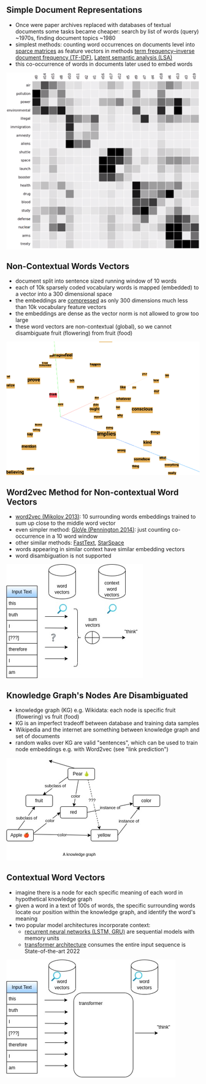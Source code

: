 ## Simple Document Representations
- Once were paper archives replaced with databases of textual documents some tasks became cheaper: search by list of words (query) ~1970s, finding document topics ~1980
- simplest methods: counting word occurrences on documents level into [sparce matrices](/ml/sparse-matrix-why-and-when) as feature vectors in methods [term frequency–inverse document frequency (TF-IDF)](https://citeseerx.ist.psu.edu/viewdoc/download?doi=10.1.1.115.8343&rep=rep1&type=pdf), [Latent semantic analysis (LSA)](https://www.cs.bham.ac.uk/~pxt/IDA/lsa_ind.pdf)
- this co-occurrence of words in documents later used to embed words

![Latent semantic analysis (LSA) - CC BY-SA 4.0 Christoph Carl Kling](/images/latent-semantic-analysis-wiki.png)


## Non-Contextual Words Vectors
- document split into sentence sized running window of 10 words
- each of 10k sparsely coded vocabulary words is mapped (embedded) to a vector into a 300 dimensional space
- the embeddings are [compressed](/ml/neural-data-compression) as only 300 dimensions much less than 10k vocabulary feature vectors
- the embeddings are dense as the vector norm is not allowed to grow too large
- these word vectors are non-contextual (global), so we cannot disambiguate fruit (flowering) from fruit (food)

![word2vec](/images/word2vec-10k-tensorflow-projector.png)


## Word2vec Method for Non-contextual Word Vectors
- [word2vec (Mikolov 2013)](https://arxiv.org/pdf/1301.3781.pdf): 10 surrounding words embeddings trained to sum up close to the middle word vector
- even simpler method: [GloVe (Pennington 2014)](https://nlp.stanford.edu/pubs/glove.pdf): just counting co-occurrence in a 10 word window 
- other similar methods: [FastText](/ml/FastText-Vector-Norms-And-OOV-Words), [StarSpace](/ml/starspace-embedding) 
- words appearing in similar context have similar embedding vectors 
- word disambiguation is not supported

![word2vec operation](/images/word2vec.jpg)


## Knowledge Graph's Nodes Are Disambiguated
- knowledge graph (KG) e.g. Wikidata: each node is specific fruit (flowering) vs fruit (food)
- KG is an imperfect tradeoff between database and training data samples
- Wikipedia and the internet are something between knowledge graph and set of documents
- random walks over KG are valid "sentences", which can be used to train node embeddings e.g. with Word2vec (see "link prediction")

![knowledge graph visualization from wikipedia](/images/knowledge-graph.jpg)


## Contextual Word Vectors
- imagine there is a node for each specific meaning of each word in hypothetical knowledge graph
- given a word in a text of 100s of words, the specific surrounding words locate our position within the knowledge graph, and identify the word's meaning
- two popular model architectures incorporate context:
  - [recurrent neural networks (LSTM, GRU)](/ml/SRU++-Speeds-Up-Transformer-with-Simple-Recurrent-Unit-RNN) are sequential models with memory units
  - [transformer architecture](/ml/transformers-self-attention-mechanism-simplified) consumes the entire input sequence is State-of-the-art 2022

![transformer from word2vec](/images/transformer-from-word2vec.jpg)
